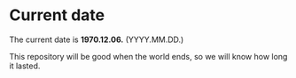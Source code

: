 # Current date

The current date is **1970.12.06.** (YYYY.MM.DD.)

This repository will be good when the world ends, so we will know how long it lasted.